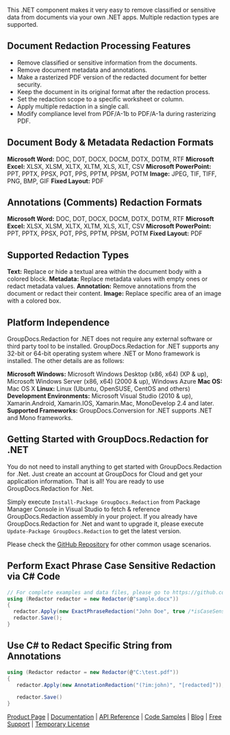 This .NET component makes it very easy to remove classified or sensitive data from documents via your own .NET apps. Multiple redaction types are supported.

## Document Redaction Processing Features

- Remove classified or sensitive information from the documents.
- Remove document metadata and annotations.
- Make a rasterized PDF version of the redacted document for better security.
- Keep the document in its original format after the redaction process.
- Set the redaction scope to a specific worksheet or column.
- Apply multiple redaction in a single call.
- Modify compliance level from PDF/A-1b to PDF/A-1a during rasterizing PDF.

## Document Body & Metadata Redaction Formats

**Microsoft Word:** DOC, DOT, DOCX, DOCM, DOTX, DOTM, RTF
**Microsoft Excel:** XLSX, XLSM, XLTX, XLTM, XLS, XLT, CSV
**Microsoft PowerPoint:** PPT, PPTX, PPSX, POT, PPS, PPTM, PPSM, POTM
**Image:** JPEG, TIF, TIFF, PNG, BMP, GIF
**Fixed Layout:** PDF

## Annotations (Comments) Redaction Formats

**Microsoft Word:** DOC, DOT, DOCX, DOCM, DOTX, DOTM, RTF
**Microsoft Excel:** XLSX, XLSM, XLTX, XLTM, XLS, XLT, CSV
**Microsoft PowerPoint:** PPT, PPTX, PPSX, POT, PPS, PPTM, PPSM, POTM
**Fixed Layout:** PDF

## Supported Redaction Types

**Text:** Replace or hide a textual area within the document body with a colored block.
**Metadata:** Replace metadata values with empty ones or redact metadata values.
**Annotation:** Remove annotations from the document or redact their content.
**Image:** Replace specific area of an image with a colored box.

## Platform Independence

GroupDocs.Redaction for .NET does not require any external software or third party tool to be installed. GroupDocs.Redaction for .NET supports any 32-bit or 64-bit operating system where .NET or Mono framework is installed. The other details are as follows:

**Microsoft Windows:** Microsoft Windows Desktop (x86, x64) (XP & up), Microsoft Windows Server (x86, x64) (2000 & up), Windows Azure
**Mac OS:** Mac OS X
**Linux:** Linux (Ubuntu, OpenSUSE, CentOS and others)
**Development Environments:** Microsoft Visual Studio (2010 & up), Xamarin.Android, Xamarin.IOS, Xamarin.Mac, MonoDevelop 2.4 and later.
**Supported Frameworks:** GroupDocs.Conversion for .NET  supports .NET and Mono frameworks.

## Getting Started with GroupDocs.Redaction for .NET

You do not need to install anything to get started with GroupDocs.Redaction for .Net. Just create an account at GroupDocs for Cloud and get your application information. That is all! You are ready to use GroupDocs.Redaction for .Net.

Simply execute `Install-Package GroupDocs.Redaction` from Package Manager Console in Visual Studio to fetch & reference GroupDocs.Redaction assembly in your project. If you already have GroupDocs.Redaction for .Net and want to upgrade it, please execute `Update-Package GroupDocs.Redaction` to get the latest version.

Please check the [GitHub Repository](https://github.com/groupdocs-redaction/GroupDocs.Redaction-for-.NET) for other common usage scenarios.

## Perform Exact Phrase Case Sensitive Redaction via C# Code

```csharp
// For complete examples and data files, please go to https://github.com/groupdocs-redaction/GroupDocs.Redaction-for-.NET
using (Redactor redactor = new Redactor(@"sample.docx"))
{
  redactor.Apply(new ExactPhraseRedaction("John Doe", true /*isCaseSensitive*/, new ReplacementOptions("[personal]")));
  redactor.Save();
}
```

## Use C# to Redact Specific String from Annotations

```csharp
using (Redactor redactor = new Redactor(@"C:\test.pdf"))
{
   redactor.Apply(new AnnotationRedaction("(?im:john)", "[redacted]"));

   redactor.Save()
}
```

[Product Page](https://products.groupdocs.com/redaction/net) | [Documentation](https://docs.groupdocs.com/display/redactionnet/Home) | [API Reference](https://apireference.groupdocs.com/net/redaction) | [Code Samples](https://github.com/groupdocs-redaction/GroupDocs.Redaction-for-.NET) | [Blog](https://blog.groupdocs.com/category/redaction/) | [Free Support](https://forum.groupdocs.com/c/redaction) | [Temporary License](https://purchase.groupdocs.com/temporary-license)
